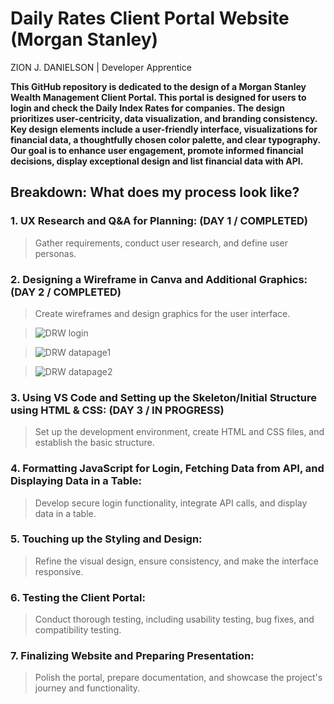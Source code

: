 # **Daily Rates Client Portal Website (Morgan Stanley)**

ZION J. DANIELSON | Developer Apprentice

**This GitHub repository is dedicated to the design of a Morgan Stanley Wealth Management Client Portal.
This portal is designed for users to login and check the Daily Index Rates for companies.
The design prioritizes user-centricity, data visualization, and branding consistency.
Key design elements include a user-friendly interface, visualizations for financial data, a thoughtfully chosen color palette, and clear typography.
Our goal is to enhance user engagement, promote informed financial decisions, display exceptional design and list financial data with API.**

## Breakdown: What does my process look like?

### 1. UX Research and Q&A for Planning: (DAY 1 / COMPLETED)
> Gather requirements, conduct user research, and define user personas.

### 2. Designing a Wireframe in Canva and Additional Graphics: (DAY 2 / COMPLETED)
> Create wireframes and design graphics for the user interface.

> ![DRW login](https://github.com/ZionDanielson/Daily-Rates-Client-Portal-Website/assets/130394915/867ee099-4b67-4d2e-a00d-ebb5ee0f9821)

> ![DRW datapage1](https://github.com/ZionDanielson/Daily-Rates-Client-Portal-Website/assets/130394915/445beb62-a30d-4922-8969-a110260c3216)

> ![DRW datapage2](https://github.com/ZionDanielson/Daily-Rates-Client-Portal-Website/assets/130394915/33b3fd77-424f-41d0-82a5-b8b1f20641cd)

### 3. Using VS Code and Setting up the Skeleton/Initial Structure using HTML & CSS: (DAY 3 / IN PROGRESS)
> Set up the development environment, create HTML and CSS files, and establish the basic structure.

### 4. Formatting JavaScript for Login, Fetching Data from API, and Displaying Data in a Table:
> Develop secure login functionality, integrate API calls, and display data in a table.

### 5. Touching up the Styling and Design:
> Refine the visual design, ensure consistency, and make the interface responsive.

### 6. Testing the Client Portal:
> Conduct thorough testing, including usability testing, bug fixes, and compatibility testing.

### 7. Finalizing Website and Preparing Presentation:
> Polish the portal, prepare documentation, and showcase the project's journey and functionality.





